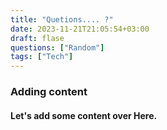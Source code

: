 ```yaml
---
title: "Quetions.... ?"
date: 2023-11-21T21:05:54+03:00
draft: flase
questions: ["Random"]
tags: ["Tech"]
---
```


### Adding content
#### Let's add some content over Here.